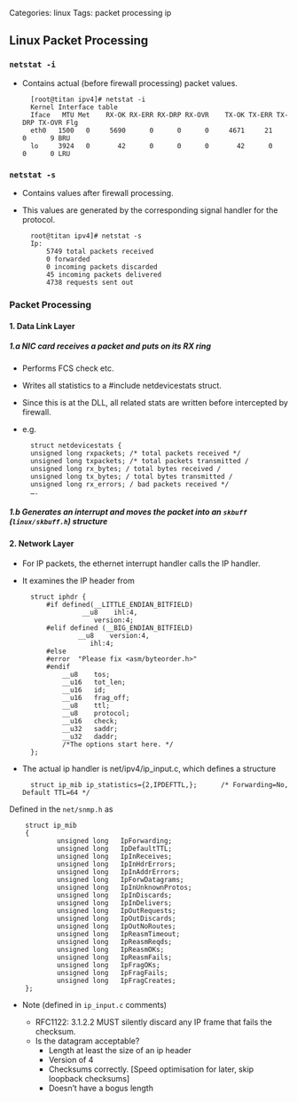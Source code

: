 Categories: linux
Tags: packet
      processing
      ip


## Linux Packet Processing

### `netstat -i`

- Contains actual (before firewall processing) packet values.

        [root@titan ipv4]# netstat -i
        Kernel Interface table
        Iface   MTU Met    RX-OK RX-ERR RX-DRP RX-OVR    TX-OK TX-ERR TX-DRP TX-OVR Flg
        eth0   1500   0     5690      0      0      0     4671     21      0      9 BRU
        lo     3924   0       42      0      0      0       42      0      0      0 LRU

### `netstat -s`

- Contains values after firewall processing.
- This values are generated by the corresponding signal handler for the protocol.

        root@titan ipv4]# netstat -s
        Ip:
            5749 total packets received
            0 forwarded
            0 incoming packets discarded
            45 incoming packets delivered
            4738 requests sent out

### Packet Processing

#### 1. Data Link Layer

##### 1.a NIC card receives a packet and puts on its RX ring

- Performs FCS check etc.
- Writes all statistics to a #include netdevicestats struct.
- Since this is at the DLL, all related stats are written before intercepted by firewall.
- e.g. 

        struct netdevicestats {
        unsigned long rxpackets; /* total packets received */
        unsigned long txpackets; /* total packets transmitted /
        unsigned long rx_bytes; / total bytes received /
        unsigned long tx_bytes; / total bytes transmitted /
        unsigned long rx_errors; / bad packets received */
        ….

##### 1.b Generates an interrupt and moves the packet into an `skbuff` (`linux/skbuff.h`) structure

#### 2. Network Layer

- For IP packets, the ethernet interrupt handler calls the IP handler.
- It examines the IP header from

        struct iphdr {
            #if defined(__LITTLE_ENDIAN_BITFIELD)
                     __u8    ihl:4,
                        version:4;
            #elif defined (__BIG_ENDIAN_BITFIELD)
                    __u8    version:4,
                       ihl:4;
            #else
            #error  "Please fix <asm/byteorder.h>"
            #endif
                __u8    tos;
                __u16   tot_len;
                __u16   id;
                __u16   frag_off;
                __u8    ttl;
                __u8    protocol;
                __u16   check;
                __u32   saddr;
                __u32   daddr;
                /*The options start here. */
        };

- The actual ip handler is net/ipv4/ip_input.c, which defines a structure

        struct ip_mib ip_statistics={2,IPDEFTTL,};      /* Forwarding=No, Default TTL=64 */

Defined in the `net/snmp.h` as

        struct ip_mib
        {
                unsigned long   IpForwarding;
                unsigned long   IpDefaultTTL;
                unsigned long   IpInReceives;
                unsigned long   IpInHdrErrors;
                unsigned long   IpInAddrErrors;
                unsigned long   IpForwDatagrams;
                unsigned long   IpInUnknownProtos;
                unsigned long   IpInDiscards;
                unsigned long   IpInDelivers;
                unsigned long   IpOutRequests;
                unsigned long   IpOutDiscards;
                unsigned long   IpOutNoRoutes;
                unsigned long   IpReasmTimeout;
                unsigned long   IpReasmReqds;
                unsigned long   IpReasmOKs;
                unsigned long   IpReasmFails;
                unsigned long   IpFragOKs;
                unsigned long   IpFragFails;
                unsigned long   IpFragCreates;
        };

- Note (defined in `ip_input.c` comments)

  - RFC1122: 3.1.2.2 MUST silently discard any IP frame that fails the checksum.
  - Is the datagram acceptable?
    - Length at least the size of an ip header
    - Version of 4
    - Checksums correctly. [Speed optimisation for later, skip loopback checksums]
    - Doesn’t have a bogus length